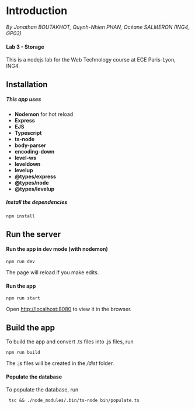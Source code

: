 # Introduction
*By Jonathan BOUTAKHOT, Quynh-Nhien PHAN, Océane SALMERON (ING4, GP03)*

#### Lab 3 - Storage

This is a nodejs lab for the Web Technology course at ECE Paris-Lyon, ING4.

## Installation

##### This app uses
- **Nodemon** for hot reload
- **Express**
- **EJS**
- **Typescript**
- **ts-node**
- **body-parser**
- **encoding-down**
- **level-ws**
- **leveldown**
- **levelup**
- **@types/express**
- **@types/node**
- **@types/levelup**

##### Install the dependencies

`npm install`

## Run the server
 
#### Run the app in dev mode (with nodemon)
 
`npm run dev`

The page will reload if you make edits.<br>

#### Run the app
 
`npm run start`

Open [http://localhost:8080](http://localhost:8080) to view it in the browser.

## Build the app

To build the app and convert .ts files into .js files, run

`npm run build`

The .js files will be created in the */dist* folder.

#### Populate the database

To populate the database, run 

` tsc && ./node_modules/.bin/ts-node bin/populate.ts`